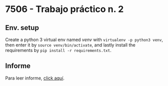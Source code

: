 # 7506 - Trabajo práctico n. 2
## Env. setup
Create a python 3 virtual env named *venv* with `virtualenv -p python3 venv`, then enter it by `source venv/bin/activate`, and lastly install the requirements by `pip install -r requirements.txt`.
## Informe
Para leer informe, [click aquí](informe.pdf).
